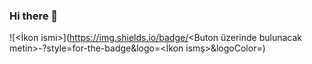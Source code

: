 ### Hi there 👋

<!--
**bugradnan/bugradnan** is a ✨ _special_ ✨ repository because its `README.md` (this file) appears on your GitHub profile.

Here are some ideas to get you started:

- 🔭 I’m currently working on ...
- 🌱 I’m currently learning ...
- 👯 I’m looking to collaborate on ...
- 🤔 I’m looking for help with ...
- 💬 Ask me about ...
- 📫 How to reach me: ...
- 😄 Pronouns: ...
- ⚡ Fun fact: ...
-->

![<İkon ismi>](https://img.shields.io/badge/<Buton üzerinde bulunacak metin>-<Buton rengi>?style=for-the-badge&logo=<İkon ismş>&logoColor=<Logo rengi>)
